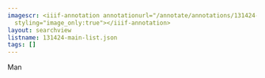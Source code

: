 ```yaml
---
imagescr: <iiif-annotation annotationurl="/annotate/annotations/131424-main-001.json"
  styling="image_only:true"></iiif-annotation>
layout: searchview
listname: 131424-main-list.json
tags: []
---
```

Man